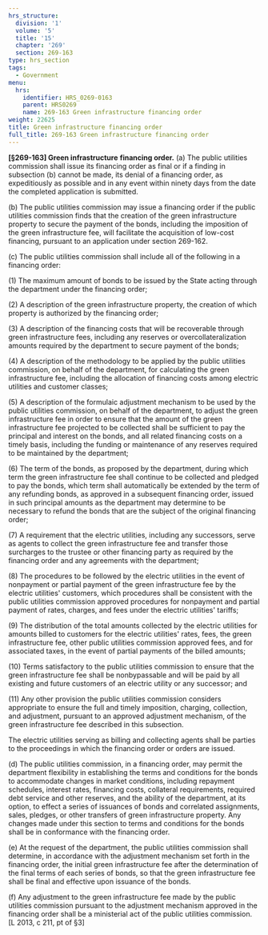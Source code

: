 ```yaml
---
hrs_structure:
  division: '1'
  volume: '5'
  title: '15'
  chapter: '269'
  section: 269-163
type: hrs_section
tags:
  - Government
menu:
  hrs:
    identifier: HRS_0269-0163
    parent: HRS0269
    name: 269-163 Green infrastructure financing order
weight: 22625
title: Green infrastructure financing order
full_title: 269-163 Green infrastructure financing order
---
```

**[§269-163] Green infrastructure** **financing order.** (a) The public utilities commission shall issue its financing order as final or if a finding in subsection (b) cannot be made, its denial of a financing order, as expeditiously as possible and in any event within ninety days from the date the completed application is submitted.

(b) The public utilities commission may issue a financing order if the public utilities commission finds that the creation of the green infrastructure property to secure the payment of the bonds, including the imposition of the green infrastructure fee, will facilitate the acquisition of low-cost financing, pursuant to an application under section 269-162.

(c) The public utilities commission shall include all of the following in a financing order:

(1) The maximum amount of bonds to be issued by the State acting through the department under the financing order;

(2) A description of the green infrastructure property, the creation of which property is authorized by the financing order;

(3) A description of the financing costs that will be recoverable through green infrastructure fees, including any reserves or overcollateralization amounts required by the department to secure payment of the bonds;

(4) A description of the methodology to be applied by the public utilities commission, on behalf of the department, for calculating the green infrastructure fee, including the allocation of financing costs among electric utilities and customer classes;

(5) A description of the formulaic adjustment mechanism to be used by the public utilities commission, on behalf of the department, to adjust the green infrastructure fee in order to ensure that the amount of the green infrastructure fee projected to be collected shall be sufficient to pay the principal and interest on the bonds, and all related financing costs on a timely basis, including the funding or maintenance of any reserves required to be maintained by the department;

(6) The term of the bonds, as proposed by the department, during which term the green infrastructure fee shall continue to be collected and pledged to pay the bonds, which term shall automatically be extended by the term of any refunding bonds, as approved in a subsequent financing order, issued in such principal amounts as the department may determine to be necessary to refund the bonds that are the subject of the original financing order;

(7) A requirement that the electric utilities, including any successors, serve as agents to collect the green infrastructure fee and transfer those surcharges to the trustee or other financing party as required by the financing order and any agreements with the department;

(8) The procedures to be followed by the electric utilities in the event of nonpayment or partial payment of the green infrastructure fee by the electric utilities' customers, which procedures shall be consistent with the public utilities commission approved procedures for nonpayment and partial payment of rates, charges, and fees under the electric utilities' tariffs;

(9) The distribution of the total amounts collected by the electric utilities for amounts billed to customers for the electric utilities' rates, fees, the green infrastructure fee, other public utilities commission approved fees, and for associated taxes, in the event of partial payments of the billed amounts;

(10) Terms satisfactory to the public utilities commission to ensure that the green infrastructure fee shall be nonbypassable and will be paid by all existing and future customers of an electric utility or any successor; and

(11) Any other provision the public utilities commission considers appropriate to ensure the full and timely imposition, charging, collection, and adjustment, pursuant to an approved adjustment mechanism, of the green infrastructure fee described in this subsection.

The electric utilities serving as billing and collecting agents shall be parties to the proceedings in which the financing order or orders are issued.

(d) The public utilities commission, in a financing order, may permit the department flexibility in establishing the terms and conditions for the bonds to accommodate changes in market conditions, including repayment schedules, interest rates, financing costs, collateral requirements, required debt service and other reserves, and the ability of the department, at its option, to effect a series of issuances of bonds and correlated assignments, sales, pledges, or other transfers of green infrastructure property. Any changes made under this section to terms and conditions for the bonds shall be in conformance with the financing order.

(e) At the request of the department, the public utilities commission shall determine, in accordance with the adjustment mechanism set forth in the financing order, the initial green infrastructure fee after the determination of the final terms of each series of bonds, so that the green infrastructure fee shall be final and effective upon issuance of the bonds.

(f) Any adjustment to the green infrastructure fee made by the public utilities commission pursuant to the adjustment mechanism approved in the financing order shall be a ministerial act of the public utilities commission. [L 2013, c 211, pt of §3]